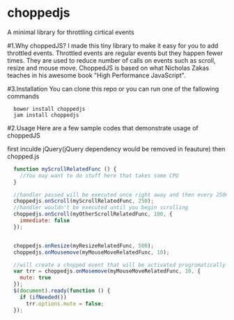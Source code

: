 choppedjs
=========

A minimal library for throttling cirtical events

#1.Why choppedJS?
I made this tiny library to make it easy for you to add throttled events. Throttled events are regular events but they happen fewer times. They are used to reduce number of calls on events such as scroll, resize and mouse move. ChoppedJS is based on what Nicholas Zakas teaches in his awesome book "High Performance JavaScript".

#3.Installation
You can clone this repo or you can run one of the fallowing commands
```
  bower install choppedjs
  jam install choppedjs
```

#2.Usage
Here are a few sample codes that demonstrate usage of choppedJS


first inculde jQuery(jQuery dependency would be removed in feauture) then chopped.js

```javascript
  function myScrollRelatedFunc () {
    //You may want to do stuff here that takes some CPU
  }

  //handler passed will be executed once right away and then every 250ms while you are scrolling
  choppedjs.onScroll(myScrollRelatedFunc, 250);
  //handler wouldn't be executed until you begin scrolling
  choppedjs.onScroll(myOtherScrollRelatedFunc, 100, {
    immediate: false
  });


  choppedjs.onResize(myResizeRelatedFunc, 500);
  choppedjs.onMousemove(myMouseMoveRelatedFunc, 10);

  //will create a chopped event that will be activated progromatically
  var trr = choppedjs.onMosemove(myMouseMoveRelatedFunc, 10, {
    mute: true
  });
  $(document).ready(function () {
    if (ifNeeded())
      trr.options.mute = false;
  });

```
